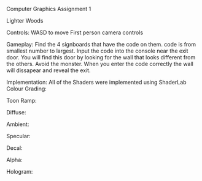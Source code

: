 Computer Graphics Assignment 1

Lighter Woods

Controls:
WASD to move
First person camera controls

Gameplay:
Find the 4 signboards that have the code on them.
code is from smallest number to largest.
Input the code into the console near the exit door.
You will find this door by looking for the wall that looks different from the others.
Avoid the monster.
When you enter the code correctly the wall will dissapear and reveal the exit.

Implementation:
All of the Shaders were implemented using ShaderLab
Colour Grading:

Toon Ramp:

Diffuse:

Ambient:

Specular:

Decal:

Alpha:

Hologram:
